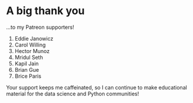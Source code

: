 # A big thank you

...to my Patreon supporters!

1. Eddie Janowicz
1. Carol Willing
1. Hector Munoz
1. Mridul Seth
1. Kapil Jain
1. Brian Gue
1. Brice Paris

Your support keeps me caffeinated,
so I can continue to make educational material
for the data science and Python communities!
